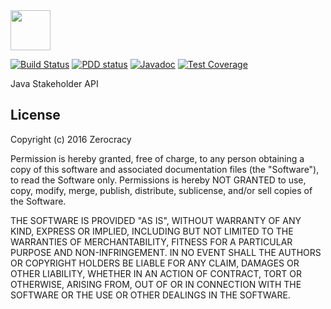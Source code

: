 <img src="http://www.zerocracy.com/logo.svg" width="64px" height="64px"/>

[![Build Status](https://travis-ci.org/zerocracy/jstk.svg?branch=master)](https://travis-ci.org/zerocracy/jstk)
[![PDD status](http://www.0pdd.com/svg?name=zerocracy/jstk)](http://www.0pdd.com/p?name=zerocracy/jstk)
[![Javadoc](https://javadoc-emblem.rhcloud.com/doc/com.zerocracy/jstk/badge.svg?color=blue&prefix=v)](http://www.javadoc.io/doc/com.zerocracy/jstk)
[![Test Coverage](https://img.shields.io/codecov/c/github/zerocracy/jstk.svg)](https://codecov.io/github/zerocracy/jstk?branch=master)

Java Stakeholder API

## License

Copyright (c) 2016 Zerocracy

Permission is hereby granted, free of charge, to any person obtaining a copy
of this software and associated documentation files (the "Software"), to read
the Software only. Permissions is hereby NOT GRANTED to use, copy, modify,
merge, publish, distribute, sublicense, and/or sell copies of the Software.

THE SOFTWARE IS PROVIDED "AS IS", WITHOUT WARRANTY OF ANY KIND, EXPRESS OR
IMPLIED, INCLUDING BUT NOT LIMITED TO THE WARRANTIES OF MERCHANTABILITY,
FITNESS FOR A PARTICULAR PURPOSE AND NON-INFRINGEMENT. IN NO EVENT SHALL THE
AUTHORS OR COPYRIGHT HOLDERS BE LIABLE FOR ANY CLAIM, DAMAGES OR OTHER
LIABILITY, WHETHER IN AN ACTION OF CONTRACT, TORT OR OTHERWISE, ARISING FROM,
OUT OF OR IN CONNECTION WITH THE SOFTWARE OR THE USE OR OTHER DEALINGS IN THE
SOFTWARE.

